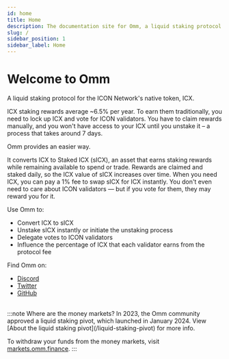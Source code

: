 ```yaml
---
id: home
title: Home
description: The documentation site for Omm, a liquid staking protocol for the ICON blockchain.
slug: /
sidebar_position: 1
sidebar_label: Home
---
```


# Welcome to Omm
<p>A liquid staking protocol for the ICON Network's native token, ICX.</p>


ICX staking rewards average ~6.5% per year. To earn them traditionally, you need to lock up ICX and vote for ICON validators. You have to claim rewards manually, and you won't have access to your ICX until you unstake it – a process that takes around 7 days.

Omm provides an easier way.

It converts ICX to Staked ICX (sICX), an asset that earns staking rewards while remaining available to spend or trade. Rewards are claimed and staked daily, so the ICX value of sICX increases over time. When you need ICX, you can pay a 1% fee to swap sICX for ICX instantly. You don't even need to care about ICON validators — but if you vote for them, they may reward you for it.

Use Omm to:
- Convert ICX to sICX
- Unstake sICX instantly or initiate the unstaking process
- Delegate votes to ICON validators
- Influence the percentage of ICX that each validator earns from the protocol fee


Find Omm on:
- [Discord](https://discord.com/invite/zZcQUGbpVk)
- [Twitter](https://twitter.com/ommfinance)
- [GitHub](https://github.com/ommfinance)

<br />
:::note Where are the money markets?
In 2023, the Omm community approved a liquid staking pivot, which launched in January 2024. View [About the liquid staking pivot](/liquid-staking-pivot) for more info.

To withdraw your funds from the money markets, visit [markets.omm.finance](https://markets.omm.finance/).
:::
